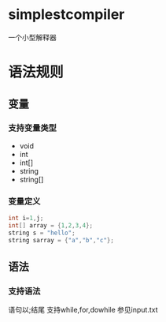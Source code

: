 # simplestcompiler
一个小型解释器

# 语法规则
## 变量
### 支持变量类型
* void
* int
* int[]
* string
* string[]

### 变量定义
```java
int i=1,j;
int[] array = {1,2,3,4};
string s = "hello";
string sarray = {"a","b","c"};
```
## 语法
### 支持语法
语句以;结尾 支持while,for,dowhile
参见input.txt
